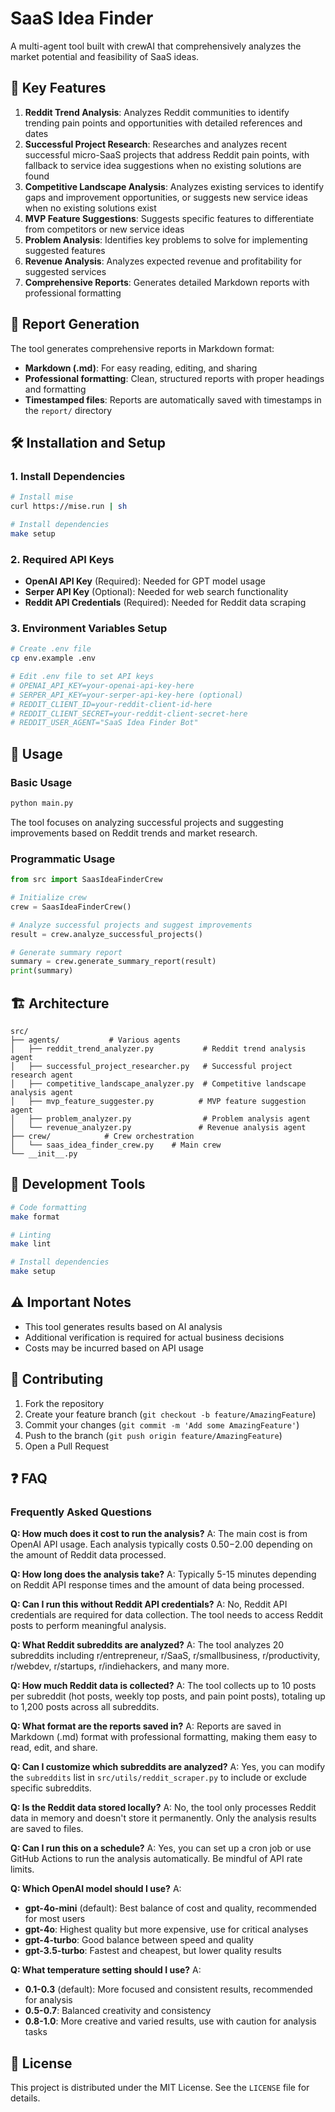 # SaaS Idea Finder

A multi-agent tool built with crewAI that comprehensively analyzes the market potential and feasibility of SaaS ideas.

## 🚀 Key Features

1. **Reddit Trend Analysis**: Analyzes Reddit communities to identify trending pain points and opportunities with detailed references and dates
2. **Successful Project Research**: Researches and analyzes recent successful micro-SaaS projects that address Reddit pain points, with fallback to service idea suggestions when no existing solutions are found
3. **Competitive Landscape Analysis**: Analyzes existing services to identify gaps and improvement opportunities, or suggests new service ideas when no existing solutions exist
4. **MVP Feature Suggestions**: Suggests specific features to differentiate from competitors or new service ideas
5. **Problem Analysis**: Identifies key problems to solve for implementing suggested features
6. **Revenue Analysis**: Analyzes expected revenue and profitability for suggested services
7. **Comprehensive Reports**: Generates detailed Markdown reports with professional formatting

## 📄 Report Generation

The tool generates comprehensive reports in Markdown format:
- **Markdown (.md)**: For easy reading, editing, and sharing
- **Professional formatting**: Clean, structured reports with proper headings and formatting
- **Timestamped files**: Reports are automatically saved with timestamps in the `report/` directory

## 🛠️ Installation and Setup

### 1. Install Dependencies

```bash
# Install mise
curl https://mise.run | sh

# Install dependencies
make setup
```

### 2. Required API Keys

- **OpenAI API Key** (Required): Needed for GPT model usage
- **Serper API Key** (Optional): Needed for web search functionality
- **Reddit API Credentials** (Required): Needed for Reddit data scraping

### 3. Environment Variables Setup

```bash
# Create .env file
cp env.example .env

# Edit .env file to set API keys
# OPENAI_API_KEY=your-openai-api-key-here
# SERPER_API_KEY=your-serper-api-key-here (optional)
# REDDIT_CLIENT_ID=your-reddit-client-id-here
# REDDIT_CLIENT_SECRET=your-reddit-client-secret-here
# REDDIT_USER_AGENT="SaaS Idea Finder Bot"
```

## 🎯 Usage

### Basic Usage

```bash
python main.py
```

The tool focuses on analyzing successful projects and suggesting improvements based on Reddit trends and market research.

### Programmatic Usage

```python
from src import SaasIdeaFinderCrew

# Initialize crew
crew = SaasIdeaFinderCrew()

# Analyze successful projects and suggest improvements
result = crew.analyze_successful_projects()

# Generate summary report
summary = crew.generate_summary_report(result)
print(summary)
```

## 🏗️ Architecture

```
src/
├── agents/           # Various agents
│   ├── reddit_trend_analyzer.py           # Reddit trend analysis agent
│   ├── successful_project_researcher.py   # Successful project research agent
│   ├── competitive_landscape_analyzer.py  # Competitive landscape analysis agent
│   ├── mvp_feature_suggester.py          # MVP feature suggestion agent
│   ├── problem_analyzer.py                # Problem analysis agent
│   └── revenue_analyzer.py               # Revenue analysis agent
├── crew/            # Crew orchestration
│   └── saas_idea_finder_crew.py    # Main crew
└── __init__.py
```

## 🔧 Development Tools

```bash
# Code formatting
make format

# Linting
make lint

# Install dependencies
make setup
```

## ⚠️ Important Notes

- This tool generates results based on AI analysis
- Additional verification is required for actual business decisions
- Costs may be incurred based on API usage

## 🤝 Contributing

1. Fork the repository
2. Create your feature branch (`git checkout -b feature/AmazingFeature`)
3. Commit your changes (`git commit -m 'Add some AmazingFeature'`)
4. Push to the branch (`git push origin feature/AmazingFeature`)
5. Open a Pull Request

## ❓ FAQ

### Frequently Asked Questions

**Q: How much does it cost to run the analysis?**
A: The main cost is from OpenAI API usage. Each analysis typically costs $0.50-$2.00 depending on the amount of Reddit data processed.

**Q: How long does the analysis take?**
A: Typically 5-15 minutes depending on Reddit API response times and the amount of data being processed.

**Q: Can I run this without Reddit API credentials?**
A: No, Reddit API credentials are required for data collection. The tool needs to access Reddit posts to perform meaningful analysis.

**Q: What Reddit subreddits are analyzed?**
A: The tool analyzes 20 subreddits including r/entrepreneur, r/SaaS, r/smallbusiness, r/productivity, r/webdev, r/startups, r/indiehackers, and many more.

**Q: How much Reddit data is collected?**
A: The tool collects up to 10 posts per subreddit (hot posts, weekly top posts, and pain point posts), totaling up to 1,200 posts across all subreddits.

**Q: What format are the reports saved in?**
A: Reports are saved in Markdown (.md) format with professional formatting, making them easy to read, edit, and share.

**Q: Can I customize which subreddits are analyzed?**
A: Yes, you can modify the `subreddits` list in `src/utils/reddit_scraper.py` to include or exclude specific subreddits.

**Q: Is the Reddit data stored locally?**
A: No, the tool only processes Reddit data in memory and doesn't store it permanently. Only the analysis results are saved to files.

**Q: Can I run this on a schedule?**
A: Yes, you can set up a cron job or use GitHub Actions to run the analysis automatically. Be mindful of API rate limits.

**Q: Which OpenAI model should I use?**
A: 
- **gpt-4o-mini** (default): Best balance of cost and quality, recommended for most users
- **gpt-4o**: Highest quality but more expensive, use for critical analyses
- **gpt-4-turbo**: Good balance between speed and quality
- **gpt-3.5-turbo**: Fastest and cheapest, but lower quality results

**Q: What temperature setting should I use?**
A:
- **0.1-0.3** (default): More focused and consistent results, recommended for analysis
- **0.5-0.7**: Balanced creativity and consistency
- **0.8-1.0**: More creative and varied results, use with caution for analysis tasks

## 📄 License

This project is distributed under the MIT License. See the `LICENSE` file for details.